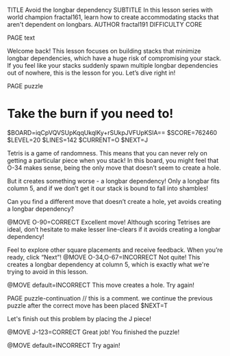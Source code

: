 TITLE Avoid the longbar dependency
SUBTITLE In this lesson series with world champion fractal161, learn how to create accommodating stacks that aren't dependent on longbars.
AUTHOR fractal191
DIFFICULTY CORE

PAGE text

Welcome back! This lesson focuses on building stacks that minimize longbar dependencies, which have a huge risk of compromising your stack. If you feel like your stacks suddenly spawn multiple longbar dependencies out of nowhere, this is the lesson for you. Let’s dive right in!

PAGE puzzle

# Take the burn if you need to!

$BOARD=iqCpVQVSUpKqqUkqlKy+rSUkpJVFUpKSlA==
$SCORE=762460
$LEVEL=20
$LINES=142
$CURRENT=O
$NEXT=J

Tetris is a game of randomness. This means that you can never rely on getting a particular piece when you stack! In this board, you might feel that O-34 makes sense, being the only move that doesn’t seem to create a hole.

But it creates something worse - a longbar dependency! Only a longbar fits column 5, and if we don’t get it our stack is bound to fall into shambles!

Can you find a different move that doesn’t create a hole, yet avoids creating a longbar dependency?

@MOVE O-90=CORRECT
Excellent move! Although scoring Tetrises are ideal, don’t hesitate to make lesser line-clears  if it avoids creating a longbar dependency!

Feel to explore other square placements and receive feedback. When you’re ready, click “Next”!
@MOVE O-34,O-67=INCORRECT
Not quite! This creates a longbar dependency at column 5, which is exactly what we're trying to avoid in this lesson.

@MOVE default=INCORRECT
This move creates a hole. Try again!

PAGE puzzle-continuation
// this is a comment. we continue the previous puzzle after the correct move has been placed
$NEXT=T

Let's finish out this problem by placing the J piece!

@MOVE J-123=CORRECT
Great job! You finished the puzzle!

@MOVE default=INCORRECT
Try again!